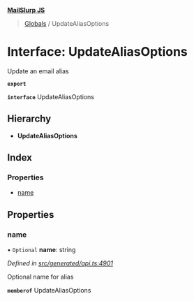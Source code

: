 **[MailSlurp JS](../README.md)**

> [Globals](../README.md) / UpdateAliasOptions

# Interface: UpdateAliasOptions

Update an email alias

**`export`** 

**`interface`** UpdateAliasOptions

## Hierarchy

* **UpdateAliasOptions**

## Index

### Properties

* [name](updatealiasoptions.md#name)

## Properties

### name

• `Optional` **name**: string

*Defined in [src/generated/api.ts:4901](https://github.com/mailslurp/mailslurp-client/blob/67ec74c/src/generated/api.ts#L4901)*

Optional name for alias

**`memberof`** UpdateAliasOptions
